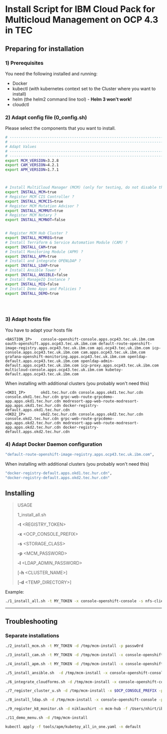 
# Install Script for IBM Cloud Pack for Multicloud Management on OCP 4.3 in TEC




## Preparing for installation

### 1) Prerequisites

You need the following installed and running:

* Docker
* kubectl (with kubernetes context set to the Cluster where you want to install)
* helm (the helm2 command line tool)  - **Helm 3 won't work!**
* cloudctl




### 2) Adapt config file  (0_config.sh)

Please select the components that you want to install.

```bash
# ---------------------------------------------------------------------------------------------------------------------------------------------------"
# ---------------------------------------------------------------------------------------------------------------------------------------------------"
# Adapt Values
# ---------------------------------------------------------------------------------------------------------------------------------------------------"
# ---------------------------------------------------------------------------------------------------------------------------------------------------"
export MCM_VERSION=3.2.8
export CAM_VERSION=4.2.1
export APM_VERSION=1.7.1



# Install MultiCloud Manager (MCM) (only for testing, do not disable this as the other components depend on this)?
export INSTALL_MCM=true
# Register MCM CIS Controller ?
export INSTALL_MCMCIS=true
# Register MCM Mutation Advisor ?
export INSTALL_MCMMUT=true
# Register MCM Notary ?
export INSTALL_MCMNOT=false


# Register MCM Hub Cluster ?
export INSTALL_MCMREG=true
# Install Terraform & Service Automation Module (CAM) ?
export INSTALL_CAM=true
# Install Monitoring Module (APM) ?
export INSTALL_APM=true
# Install and integrate OPENLDAP ?
export INSTALL_LDAP=true
# Install Ansible Tower ?
export INSTALL_ANSIBLE=false
# Install ManageIQ Instance ?
export INSTALL_MIQ=false
# Install Demo Apps and Policies ?
export INSTALL_DEMO=true





```


### 3) Adapt hosts file

You have to adapt your hosts file

```
<BASTION_IP> 	console-openshift-console.apps.ocp43.tec.uk.ibm.com oauth-openshift.apps.ocp43.tec.uk.ibm.com default-route-openshift-image-registry.apps.ocp43.tec.uk.ibm.com api.ocp43.tec.uk.ibm.com icp-console.apps.ocp43.tec.uk.ibm.com cam.apps.ocp43.tec.uk.ibm.com grafana-openshift-monitoring.apps.ocp43.tec.uk.ibm.com openldap-default.apps.ocp43.tec.uk.ibm.com openldap-admin-default.apps.ocp43.tec.uk.ibm.com icp-proxy.apps.ocp43.tec.uk.ibm.com multicloud-console.apps.ocp43.tec.uk.ibm.com kubetoy-default.apps.ocp43.tec.uk.ibm.com
```

When installing with additional clusters (you probably won't need this) 

```
<OKD1_IP>	    okd1.tec.hur.cdn console.apps.okd1.tec.hur.cdn console.okd1.tec.hur.cdn grpc-web-route-grpcdemo-app.apps.okd1.tec.hur.cdn modresort-app-web-route-modresort-app.apps.okd1.tec.hur.cdn docker-registry-default.apps.okd1.tec.hur.cdn
<OKD2_IP>   	okd2.tec.hur.cdn console.apps.okd2.tec.hur.cdn console.okd2.tec.hur.cdn grpc-web-route-grpcdemo-app.apps.okd2.tec.hur.cdn modresort-app-web-route-modresort-app.apps.okd2.tec.hur.cdn docker-registry-default.apps.okd2.tec.hur.cdn
```





### 4) Adapt Docker Daemon configuration

```bash
"default-route-openshift-image-registry.apps.ocp43.tec.uk.ibm.com",
```

When installing with additional clusters (you probably won't need this) 

```bash
"docker-registry-default.apps.okd1.tec.hur.cdn",
"docker-registry-default.apps.okd2.tec.hur.cdn"
```

## Installing


> USAGE 
> 
> 1\_install\_all.sh 
> 
> **-t** \<REGISTRY\_TOKEN\> 
> 
> **-x** \<OCP\_CONSOLE\_PREFIX\> 
> 
> **-s** \<STORAGE\_CLASS\> 
> 
> **-p** \<MCM\_PASSWORD\> 
> 
> **-l** \<LDAP\_ADMIN\_PASSWORD\> 
> 
> [**-h** \<CLUSTER\_NAME\>] 
> 
> [**-d** \<TEMP\_DIRECTORY\>]


Example:

```bash
./1_install_all.sh -t MY_TOKEN -x console-openshift-console -s nfs-client -p passw0rd -l passw0rd -d /tmp/mcm-install

```


___


## Troubleshooting

### Separate installations

```bash
./2_install_mcm.sh -t MY_TOKEN -d /tmp/mcm-install -p passw0rd

./3_install_cam.sh -t MY_TOKEN -d /tmp/mcm-install -x console-openshift-console -p passw0rd

./4_install_apm.sh -t MY_TOKEN -d /tmp/mcm-install -x console-openshift-console -p passw0rd

./5_install_ansible.sh  -d /tmp/mcm-install -x console-openshift-console -p passw0rd

./6_integrate_cloudforms.sh -d /tmp/mcm-install -x console-openshift-console -p passw0rd -i <CF_IP>

./7_register_cluster_u.sh -d /tmp/mcm-install -x $OCP_CONSOLE_PREFIX -p $MCM_PWD  -n mcm-hub -h "https://icp-console.<CLUSTER_NAME>"

./8_install_ldap.sh -d /tmp/mcm-install -x console-openshift-console -p passw0rd

./9_register_k8_monitor.sh -d niklaushirt -n mcm-hub -f /Users/nhirt/ibm-cloud-apm-dc-configpack_CP4MCM002.tar

./11_demo_menu.sh -d /tmp/mcm-install

kubectl apply -f tools/apm/kubetoy_all_in_one.yaml -n default

```